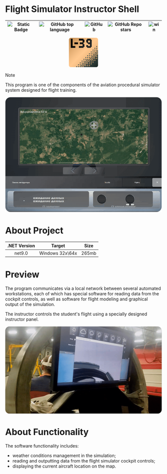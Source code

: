 # Flight Simulator Instructor Shell

| ![Static Badge](https://img.shields.io/badge/communicationnode-communicationnode) | ![GitHub top language](https://img.shields.io/github/languages/top/communicationnode/aciation-simulator-instructor-shell) | ![GitHub](https://img.shields.io/github/license/communicationnode/aciation-simulator-instructor-shell) | ![GitHub Repo stars](https://img.shields.io/github/stars/communicationnode/aciation-simulator-instructor-shell) | ![win](https://badgen.net/badge/icon/Windows,.NET%20Core?icon=windows&label&list=1) |
| :----------------------------------------------------------: | :----------------------------------------------------------: | :----------------------------------------------------------: | :----------------------------------------------------------: | :----------------------------------------------------------: |

<div align="center"> <img width="94" src="git-res/ico.png"> </div>

> [!NOTE]
>
> This program is one of the components of the aviation procedural simulator system designed for flight training.

<div align="center"> <img width="512" src="git-res/preview.png"> </div>

# About Project

| .NET Version |     Target      | Size  |
| :----------: | :-------------: | :---: |
|    net9.0    | Windows 32x\64x | 265mb |



# Preview

The program communicates via a local network between several automated workstations, each of which has special software for reading data from the cockpit controls, as well as software for flight modeling and graphical output of the simulation.

The instructor controls the student's flight using a specially designed instructor panel.

<div align="center"> <img width="512" src="git-res/real-preview.png"> </div>



# About Functionality

The software functionality includes:

* weather conditions management in the simulation;
* reading and outputting data from the flight simulator cockpit controls;
* displaying the current aircraft location on the map.

